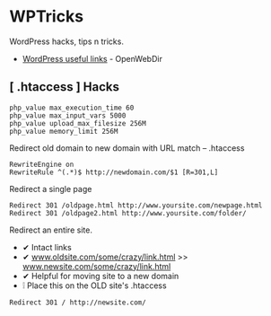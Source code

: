 # WPTricks
WordPress hacks, tips n tricks.

* [WordPress useful links](https://github.com/metaspook/OpenWebDir/blob/master/README.md#wordpress) - OpenWebDir


## [ .htaccess ] Hacks
```
php_value max_execution_time 60
php_value max_input_vars 5000
php_value upload_max_filesize 256M
php_value memory_limit 256M
```

Redirect old domain to new domain with URL match – .htaccess
```
RewriteEngine on
RewriteRule ^(.*)$ http://newdomain.com/$1 [R=301,L]
```
Redirect a single page
```
Redirect 301 /oldpage.html http://www.yoursite.com/newpage.html
Redirect 301 /oldpage2.html http://www.yoursite.com/folder/
```
Redirect an entire site.
* ✔ Intact links
* ✔ www.oldsite.com/some/crazy/link.html >> www.newsite.com/some/crazy/link.html
* ✔ Helpful for moving site to a new domain
* ❕ Place this on the OLD site's .htaccess

```
Redirect 301 / http://newsite.com/
```
